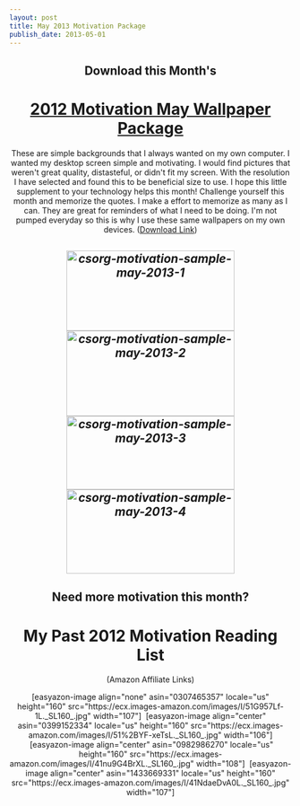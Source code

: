 ```yaml
---
layout: post
title: May 2013 Motivation Package
publish_date: 2013-05-01
---
```


<h2 style="text-align: center;">Download this Month's</h2>
<h1 style="text-align: center;"><a title="May 2013 Motivation Package" href="https://www.chancesmith.org/wp-content/uploads/2013/04/May-2013-CSorg-Motivation-Packages.zip" target="_blank">2012 Motivation May Wallpaper Package</a></h1>
<p style="text-align: center;">These are simple backgrounds that I always wanted on my own computer. I wanted my desktop screen simple and motivating. I would find pictures that weren't great quality, distasteful, or didn't fit my screen. With the resolution I have selected and found this to be beneficial size to use. I hope this little supplement to your technology helps this month! Challenge yourself this month and memorize the quotes. I make a effort to memorize as many as I can. They are great for reminders of what I need to be doing. I'm not pumped everyday so this is why I use these same wallpapers on my own devices. (<a title="May 2013 Motivation Package CSorg" href="https://www.chancesmith.org/wp-content/uploads/2013/04/May-2013-CSorg-Motivation-Packages.zip" target="_blank">Download Link</a>)</p>

<h2 style="text-align: center;"></h2>
<h2 style="text-align: center;"><em id="__mceDel"><a href="https://www.chancesmith.org/wp-content/uploads/2013/04/csorg-motivation-sample-may-2013-1.png"><img class="aligncenter size-medium wp-image-587" alt="csorg-motivation-sample-may-2013-1" src="https://www.chancesmith.org/wp-content/uploads/2013/04/csorg-motivation-sample-may-2013-1-300x143.png" width="300" height="143" /></a> <a href="https://www.chancesmith.org/wp-content/uploads/2013/04/csorg-motivation-sample-may-2013-2.png"><img class="aligncenter size-medium wp-image-588" alt="csorg-motivation-sample-may-2013-2" src="https://www.chancesmith.org/wp-content/uploads/2013/04/csorg-motivation-sample-may-2013-2-300x152.png" width="300" height="152" /></a> <a href="https://www.chancesmith.org/wp-content/uploads/2013/04/csorg-motivation-sample-may-2013-3.png"><img class="aligncenter size-medium wp-image-589" alt="csorg-motivation-sample-may-2013-3" src="https://www.chancesmith.org/wp-content/uploads/2013/04/csorg-motivation-sample-may-2013-3-300x131.png" width="300" height="131" /></a> <a href="https://www.chancesmith.org/wp-content/uploads/2013/04/csorg-motivation-sample-may-2013-4.png"><img class="aligncenter size-medium wp-image-590" alt="csorg-motivation-sample-may-2013-4" src="https://www.chancesmith.org/wp-content/uploads/2013/04/csorg-motivation-sample-may-2013-4-300x150.png" width="300" height="150" /></a></em></h2>
<h2 style="text-align: center;">Need more motivation this month?</h2>
<h1 style="text-align: center;">My Past 2012 Motivation Reading List</h1>
<p style="text-align: center;">(Amazon Affiliate Links)</p>
<p style="text-align: center;">[easyazon-image align="none" asin="0307465357" locale="us" height="160" src="https://ecx.images-amazon.com/images/I/51G957Lf-1L._SL160_.jpg" width="107"]  [easyazon-image align="center" asin="0399152334" locale="us" height="160" src="https://ecx.images-amazon.com/images/I/51%2BYF-xeTsL._SL160_.jpg" width="106"]  [easyazon-image align="center" asin="0982986270" locale="us" height="160" src="https://ecx.images-amazon.com/images/I/41nu9G4BrXL._SL160_.jpg" width="108"]  [easyazon-image align="center" asin="1433669331" locale="us" height="160" src="https://ecx.images-amazon.com/images/I/41NdaeDvA0L._SL160_.jpg" width="107"]</p>
